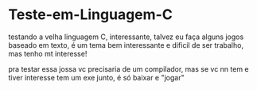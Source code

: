 # Teste-em-Linguagem-C

testando a velha linguagem C, interessante, talvez eu faça alguns jogos baseado em texto, é um tema bem interessante e dificil de ser trabalho, mas tenho mt interesse!

pra testar essa jossa vc precisaria de um compilador, mas se vc nn tem e tiver interesse tem um exe junto, é só baixar e "jogar"
